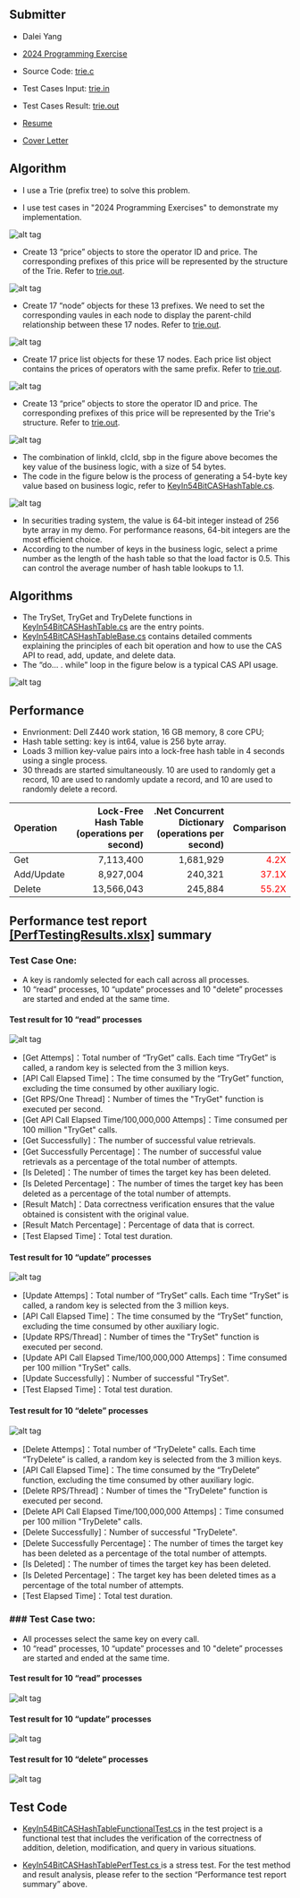 ## Submitter
- Dalei Yang
- [2024 Programming Exercise](https://github.com/daleiyang/Projects/blob/main/InterviewExercise/ICSS/2024%20Programming%20Exercise.pdf)
- Source Code: [trie.c](https://github.com/daleiyang/Projects/blob/main/InterviewExercise/ICSS/trie.c)
- Test Cases  Input: [trie.in](https://github.com/daleiyang/Projects/blob/main/InterviewExercise/ICSS/trie.in)
- Test Cases Result: [trie.out](https://github.com/daleiyang/Projects/blob/main/InterviewExercise/ICSS/trie.out)

- [Resume](https://github.com/daleiyang/Projects/blob/main/InterviewExercise/ICSS/Dalei%20Yang%20Resume%2024.10.18.V2.pdf)
- [Cover Letter](https://github.com/daleiyang/Projects/blob/main/InterviewExercise/ICSS/Cover%20Letter.txt)

## Algorithm
- I use a Trie (prefix tree) to solve this problem.

- I use test cases in "2024 Programming Exercises" to demonstrate my implementation.

![alt tag](https://github.com/daleiyang/Projects/blob/main/InterviewExercise/ICSS/pics/1.jpg)

- Create 13 “price” objects to store the operator ID and price. The corresponding prefixes of this price will be represented by the structure of the Trie. Refer to [trie.out](https://github.com/daleiyang/Projects/blob/main/InterviewExercise/ICSS/trie.out).

![alt tag](https://github.com/daleiyang/Projects/blob/main/InterviewExercise/ICSS/pics/2.jpg)

- Create 17 “node” objects for these 13 prefixes. We need to set the corresponding vaules in each node to display the parent-child relationship between these 17 nodes. Refer to [trie.out](https://github.com/daleiyang/Projects/blob/main/InterviewExercise/ICSS/trie.out).

![alt tag](https://github.com/daleiyang/Projects/blob/main/InterviewExercise/ICSS/pics/3.jpg)

- Create 17 price list objects for these 17 nodes. Each price list object contains the prices of operators with the same prefix. Refer to [trie.out](https://github.com/daleiyang/Projects/blob/main/InterviewExercise/ICSS/trie.out).

![alt tag](https://github.com/daleiyang/Projects/blob/main/InterviewExercise/ICSS/pics/4.jpg)

- Create 13 “price” objects to store the operator ID and price. The corresponding prefixes of this price will be represented by the Trie's structure. Refer to [trie.out](https://github.com/daleiyang/Projects/blob/main/InterviewExercise/ICSS/trie.out).

![alt tag](https://github.com/daleiyang/Projects/blob/main/InterviewExercise/ICSS/pics/5.jpg)


- The combination of linkId, clcId, sbp in the figure above becomes the key value of the business logic, with a size of 54 bytes.
- The code in the figure below is the process of generating a 54-byte key value based on business logic, refer to [KeyIn54BitCASHashTable.cs](https://github.com/daleiyang/LockFreeHashTable/blob/master/CASHashTable/KeyIn54BitCASHashTable.cs).

![alt tag](https://github.com/daleiyang/LockFreeHashTable/raw/master/KeyGen.png)

- In securities trading system, the value is 64-bit integer instead of 256 byte array in my demo. For performance reasons, 64-bit integers are the most efficient choice.
- According to the number of keys in the business logic, select a prime number as the length of the hash table so that the load factor is 0.5. This can control the average number of hash table lookups to 1.1.

## Algorithms
- The TrySet, TryGet and TryDelete functions in [KeyIn54BitCASHashTable.cs](https://github.com/daleiyang/LockFreeHashTable/blob/master/CASHashTable/KeyIn54BitCASHashTable.cs) are the entry points.
- [KeyIn54BitCASHashTableBase.cs](https://github.com/daleiyang/LockFreeHashTable/blob/master/CASHashTable/KeyIn54BitCASHashTableBase.cs)  contains detailed comments explaining the principles of each bit operation and how to use the CAS API to read, add, update, and delete data.
- The “do... . while” loop in the figure below is a typical CAS API usage. 

![alt tag](https://github.com/daleiyang/LockFreeHashTable/raw/master/CAS.png)

## Performance
- Envrionment: Dell Z440 work station, 16 GB memory, 8 core CPU; 
- Hash table setting: key is int64, value is 256 byte array.
- Loads 3 million key-value pairs into a lock-free hash table in 4 seconds using a single process.
- 30 threads are started simultaneously. 10 are used to randomly get a record, 10 are used to randomly update a record, and 10 are used to randomly delete a record.

|Operation|Lock-Free Hash Table (operations per second)|.Net Concurrent Dictionary (operations per second)|Comparison|
|:----------|----------:|----------:|----------:|
|Get|7,113,400|1,681,929|<font color="red">4.2X</font>|
|Add/Update|8,927,004|240,321|<font color="red">37.1X</font>|
|Delete|13,566,043|245,884|<font color="red">55.2X</font>|

## Performance test report [[PerfTestingResults.xlsx]](https://github.com/daleiyang/LockFreeHashTable/raw/master/CASHashTable/PerfTestingResults.xlsx) summary

### Test Case One:  
- A key is randomly selected for each call across all processes.
- 10 “read” processes, 10 “update” processes and 10 "delete” processes are started and ended at the same time.

#### Test result for 10 “read” processes

![alt tag](https://github.com/daleiyang/LockFreeHashTable/raw/master/Get%20Random.jpg)
- [Get Attemps]：Total number of “TryGet” calls. Each time “TryGet”  is called, a random key is selected from the 3 million keys.
- [API Call Elapsed Time]：The time consumed by the “TryGet” function, excluding the time consumed by other auxiliary logic.
- [Get RPS/One Thread]：Number of times the "TryGet" function is executed per second.
- [Get API Call Elapsed Time/100,000,000 Attemps]：Time consumed per 100 million "TryGet" calls.
- [Get Successfully]：The number of successful value retrievals.
- [Get Successfully Percentage]：The number of successful value retrievals as a percentage of the total number of attempts.
- [Is Deleted]：The number of times the target key has been deleted.
- [Is Deleted Percentage]：The number of times the target key has been deleted as a percentage of the total number of attempts.
- [Result Match]：Data correctness verification ensures that the value obtained is consistent with the original value.
- [Result Match Percentage]：Percentage of data that is correct.
- [Test Elapsed Time]：Total test duration.

#### Test result for 10 “update” processes

![alt tag](https://github.com/daleiyang/LockFreeHashTable/raw/master/Update%20Random.jpg)
- [Update Attemps]：Total number of “TrySet” calls. Each time “TrySet”  is called, a random key is selected from the 3 million keys.
- [API Call Elapsed Time]：The time consumed by the “TrySet” function, excluding the time consumed by other auxiliary logic.
- [Update RPS/Thread]：Number of times the "TrySet" function is executed per second.
- [Update API Call Elapsed Time/100,000,000 Attemps]：Time consumed per 100 million "TrySet" calls.
- [Update Successfully]：Number of successful "TrySet".
- [Test Elapsed Time]：Total test duration.

#### Test result for 10 “delete” processes

![alt tag](https://github.com/daleiyang/LockFreeHashTable/raw/master/Delete%20Random.jpg)
- [Delete Attemps]：Total number of “TryDelete" calls. Each time “TryDelete”  is called, a random key is selected from the 3 million keys.
- [API Call Elapsed Time]：The time consumed by the “TryDelete” function, excluding the time consumed by other auxiliary logic.
- [Delete RPS/Thread]：Number of times the "TryDelete" function is executed per second.
- [Delete API Call Elapsed Time/100,000,000 Attemps]：Time consumed per 100 million "TryDelete" calls.
- [Delete Successfully]：Number of successful "TryDelete".
- [Delete Successfully Percentage]：The number of times the target key has been deleted as a percentage of the total number of attempts.
- [Is Deleted]：The number of times the target key has been deleted.
- [Is Deleted Percentage]：The target key has been deleted times as a percentage of the total number of attempts.
- [Test Elapsed Time]：Total test duration.

### ### Test Case two:  
- All processes select the same key on every call.
- 10 “read” processes, 10 “update” processes and 10 "delete” processes are started and ended at the same time.

#### Test result for 10 “read” processes

![alt tag](https://github.com/daleiyang/LockFreeHashTable/raw/master/Get%20One.jpg)

#### Test result for 10 “update” processes

![alt tag](https://github.com/daleiyang/LockFreeHashTable/raw/master/Update%20One.jpg)

#### Test result for 10 “delete” processes

![alt tag](https://github.com/daleiyang/LockFreeHashTable/raw/master/Delete%20One.jpg)

## Test Code
- [KeyIn54BitCASHashTableFunctionalTest.cs](https://github.com/daleiyang/LockFreeHashTable/blob/master/Test/KeyIn54BitCASHashTableFunctionalTest.cs) in the test project is a functional test that includes the verification of the correctness of addition, deletion, modification, and query in various situations.

- [KeyIn54BitCASHashTablePerfTest.cs ](https://github.com/daleiyang/LockFreeHashTable/blob/master/Test/KeyIn54BitCASHashTablePerfTest.cs) is a stress test. For the test method and result analysis, please refer to the section “Performance test report summary” above.
